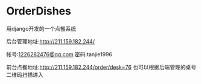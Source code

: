 # OrderDishes
用django开发的一个点餐系统

后台管理地址:http://211.159.182.244/

帐号:1226282476@qq.com  密码:tanjie1996

前台点餐地址:http://211.159.182.244/order/desk=76  也可以根据后端管理的桌号二维码扫描进入

